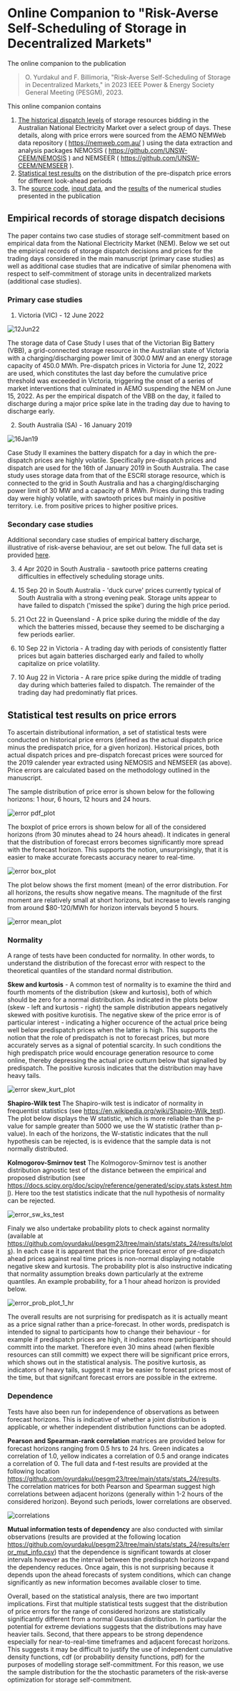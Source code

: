 # Online Companion to "Risk-Averse Self-Scheduling of Storage in Decentralized Markets" 
The online companion to the publication

> O. Yurdakul and F. Billimoria, "Risk-Averse Self-Scheduling of Storage in Decentralized Markets," 
> in 2023 IEEE Power & Energy Society General Meeting (PESGM), 2023.


This online companion contains
1. [The historical dispatch levels](#empirical-records-of-storage-dispatch-decisions) of storage resources bidding in the Australian National Electricity Market over a select group of days. These details, along with price errors were sourced from the AEMO NEMWeb data repository ( https://nemweb.com.au/ ) using the data extraction and analysis packages NEMOSIS ( https://github.com/UNSW-CEEM/NEMOSIS ) and NEMSEER ( https://github.com/UNSW-CEEM/NEMSEER ). 
2. [Statistical test results](#statistical-test-results-on-forecast-errors) on the distribution of the pre-dispatch price errors for different look-ahead periods
3. The [source code](/model), [input data](/input_files), and the [results](/solution_files) of the numerical studies presented in the publication

## Empirical records of storage dispatch decisions

The paper contains two case studies of storage self-commitment based on empirical data from the National Electricity Market (NEM).  Below we set out the empirical records of storage dispatch decisions and prices for the trading days considered in the main manuscript (primary case studies) as well as additional case studies that are indicative of similar phenomena with respect to self-commitment of storage units in decentralized markets (additional case studies). 

### Primary case studies

1. Victoria (VIC) - 12 June 2022 

![12Jun22](/input_files/price_params/12Jun22_VIC.png)

The storage data of Case Study I uses that of the Victorian Big Battery (VBB), a grid-connected storage resource in the Australian state of Victoria with a charging/discharging power limit of 300.0 MW and an energy storage capacity of 450.0 MWh. Pre-dispatch prices in Victoria for June 12, 2022 are used, which constitutes the last day before the cumulative price threshold was exceeded in Victoria, triggering the onset of a series of market interventions that culminated in AEMO suspending the NEM on June 15, 2022. As per the empirical dispatch of the VBB on the day, it failed to discharge during a major price spike late in the trading day due to having to discharge early.

2. South Australia (SA) - 16 January 2019

![16Jan19](/input_files/price_params/16Jan19_SA.png)

Case Study II examines the battery dispatch for a day in which the pre-dispatch prices are highly volatile. Specifically pre-dispatch prices and dispatch are used for the 16th of January 2019 in South Australia. The case study uses storage data from that of the ESCRI storage resource, which is connected to the grid in South Australia and has a charging/discharging power limit of 30 MW and a capacity of 8 MWh.  Prices during this trading day were highly volatile, with sawtooth prices but mainly in positive territory. i.e. from positive prices to higher positive prices.

### Secondary case studies

Additional secondary case studies of empirical battery discharge, illustrative of risk-averse behaviour, are set out below. The full data set is provided [here](/input_files/price_params/Sample_days_conf_paper.xlsx). 

3. 4 Apr 2020 in South Australia - sawtooth price patterns creating difficulties in effectively scheduling storage units.

4. 15 Sep 20 in South Australia - 'duck curve' prices currently typical of South Australia with a strong evening peak. Storage units appear to have failed to dispatch ('missed the spike') during the high price period.

5. 21 Oct 22 in Queensland - A price spike during the middle of the day which the batteries missed, because they seemed to be discharging a few periods earlier.

6. 10 Sep 22 in Victoria - A trading day with periods of consistently flatter prices but again batteries discharged early and failed to wholly capitalize on price volatility.

7. 10 Aug 22 in Victoria - A rare price spike during the middle of trading day during which batteries failed to dispatch. The remainder of the trading day had predominatly flat prices.

## Statistical test results on price errors

To ascertain distributional information, a set of statistical tests were conducted on historical price errors (defined as the actual dispatch price minus the predispatch price, for a given horizon). Historical prices, both actual dispatch prices and pre-dispatch forecast prices were sourced for the 2019 calender year extracted using NEMOSIS and NEMSEER (as above). Price errors are calculated based on the methodology outlined in the manuscript. 

The sample distribution of price error is shown below for the following horizons: 1 hour, 6 hours, 12 hours and 24 hours. 

![error pdf_plot](stats/stats_24/results/pdf_mult.png)

The boxplot of price errors is shown below for all of the considered horizons (from 30 minutes ahead to 24 hours ahead).  It indicates in general that the distribution of forecast errors becomes significantly more spread with the forecast horizon. This supports the notion, unsurprisingly, that it is easier to make accurate forecasts accuracy nearer to real-time.

![error box_plot](stats/stats_24/results/boxplot_distrib.png)

The plot below shows the first moment (mean) of the error distribution. For all horizons, the results show negative means. The magnitude of the first moment are relatively small at short horizons, but increase to levels ranging from around $80-120/MWh for horizon intervals beyond 5 hours. 

![error mean_plot](stats/stats_24/results/error_mean.png)

### Normality

A range of tests have been conducted for normality.  In other words, to understand the distribution of the forecast error with respect to the theoretical quantiles of the standard normal distribution.

**Skew and kurtosis** - A common test of normality is to examine the third and fourth moments of the distribution (skew and kurtosis), both of which should be zero for a normal distribution. As indicated in the plots below (skew - left and kurtosis - right) the sample distribution appears negatively skewed with positive kurotisis. The negative skew of the price error is of particular interest - indicating a higher occurence of the actual price being well below predispatch prices when the latter is high.  This supports the notion that the role of predispatch is not to forecast prices, but more accurately serves as a signal of potential scarcity.  In such conditions the high predispatch price would encourage generation resource to come online, thereby depressing the actual price outturn below that signalled by predispatch. The positive kurosis indicates that the distribution may have heavy tails.         

![error skew_kurt_plot](stats/stats_24/results/error_skew_kurt.png)

**Shapiro-Wilk test** The Shapiro-wilk test is indicator of normality in frequentist statistics (see https://en.wikipedia.org/wiki/Shapiro-Wilk_test). The plot below displays the W statistic, which is more reliable than the p-value for sample  greater than 5000 we use the W statistic (rather than p-value).  In each of the horizons, the W-statistic indicates that the null hypothesis can be rejected, is is evidence that the sample data is not normally distributed.

**Kolmogorov-Smirnov test** The Kolmogorov-Smirnov test is another distribution agnostic test of the distance between the empirical and proposed distribution (see https://docs.scipy.org/doc/scipy/reference/generated/scipy.stats.kstest.html).  Here too the test statistics indicate that the null hypothesis of normality can be rejected. 

![error_sw_ks_test](stats/stats_24/results/sw_ks_norm_test.png)

Finaly we also undertake probability plots to check against normality (available at https://github.com/oyurdakul/pesgm23/tree/main/stats/stats_24/results/plots). In each case it is apparent that the price forecast error of pre-dispatch ahead prices against real time prices is non-normal displaying notable negative skew and kurtosis. The probability plot is also instructive indicating that normality assumption breaks down particularly at the extreme quantiles.  An example probability, for a 1 hour ahead horizon is provided below.

![error_prob_plot_1_hr](stats/stats_24/results/plots/prob_plot1.png)

The overall results are not surprising for predispatch as it is actually meant as a price signal rather than a price-forecast. In other words, predispatch is intended to signal to participants how to change their behaviour - for example if predispatch prices are high, it indicates more participants should committ into the market.  Therefore even 30 mins ahead (when flexible resources can still committ) we expect there will be significant price errors, which shows out in the statistical analysis. The positive kurtosis, as indicators of heavy tails, suggest it may be easier to forecast prices most of the time, but that signifcant forecast errors are possible in the extreme.

### Dependence

Tests have also been run for independence of observations as between forecast horizons. This is indicative of whether a joint distribution is applicable, or whether independent distribution functions can be adopted. 

**Pearson and Spearman-rank correlation** matrices are provided below for forecast horizons ranging from 0.5 hrs to 24 hrs. Green indicates a correlation of 1.0, yellow indicates a correlation of 0.5 and orange indicates a correlation of 0.  The full data and f-test results are provided at the following location https://github.com/oyurdakul/pesgm23/tree/main/stats/stats_24/results. The correlation matrices for both Pearson and Spearman suggest high correlations between adjacent horizons (generally within 1-2 hours of the considered horizon). Beyond such periods, lower correlations are observed.

![correlations](/stats/stats_24/results/correl.png)

**Mutual information tests of dependency** are also conducted with similar observations (results are provided at the following location https://github.com/oyurdakul/pesgm23/tree/main/stats/stats_24/results/error_mut_info.csv) that the dependence is significant towards at closer intervals however as the interval between the predispatch horizons expand the dependency reduces.  Once again, this is not surprising because it depends upon the ahead forecasts of system conditions, which can change significantly as new information becomes available closer to time. 

Overall, based on the statistical analysis, there are two important implications.  First that multiple statistical tests suggest that the distribution of price errors for the range of considered horizons are statistically significantly different from a normal Gaussian distribution. In particular the potential for extreme deviations suggests that the distributions may have heavier tails.  Second, that there appears to be strong dependence especially for near-to-real-time timeframes and adjacent forecast horizons.  This suggests it may be difficult to justify the use of independent cumulative density functions, cdf (or probability density functions, pdf) for the purposes of modelling storage self-committment. For this reason, we use the sample distribution for the the stochastic parameters of the risk-averse optimization for storage self-commitment. 
